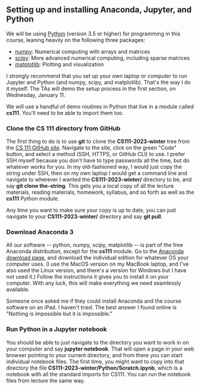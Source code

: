 ## Setting up and installing Anaconda, Jupyter, and Python

We will be using [Python](https://docs.python.org/3/) (version 3.5 or higher) for programming in this course, leaning heavily on the following three packages:
- [numpy](https://numpy.org/doc/stable/): Numerical computing with arrays and matrices
- [scipy](https://docs.scipy.org/doc/scipy/reference/): More advanced numerical computing, including sparse matrices
- [matplotlib](https://matplotlib.org/stable/contents.html): Plotting and visualization

I strongly recommend that you set up your own laptop or computer
to run Jupyter and Python (and numpy, scipy, and matplotlib).
That's the way I do it myself. The TAs will demo the setup process
in the first section, on Wednesday, January 11.

We will use a handful of demo routines in Python that live in a
module called **cs111**. You'll need to be able to import them too.

### Clone the CS 111 directory from GitHub

The first thing to do is to use **git** to clone the **CS111-2023-winter** tree from the [CS 111 GitHub site](https://github.com/johnrgilbert/CS111-2023-winter/tree/main).
Navigate to the site, click on the green "Code" button, and select
a method (SSH, HTTPS, or GitHub CLI) to use. I prefer SSH myself
because you don't have to type passwords all the time, but do
whatever works for you. In my old-fashioned way, I would just copy
the string under SSH, then on my own laptop I would get a command
line and navigate to wherever I wanted the **CS111-2023-winter/**
directory to be, and say **git clone the-string**.
This gets you a local copy of all the lecture materials, reading materials,
homework, syllabus, and so forth as well as the **cs111** Python module.

Any time you want to make sure your copy is up to date,
you can just navigate to your **CS111-2023-winter/** directory
and say **git pull**. 

### Download Anaconda 3

All our software -- python, numpy, scipy, matplotlib -- is
part of the free Anaconda distribution, except for the **cs111** module.
Go to the [Anaconda download page](https://www.anaconda.com/products/individual#Downloads), and download the individual edition for whatever OS your
computer uses. (I use the MacOS version on my MacBook laptop, and I've
also used the Linux version, and there's a version for Windows but I
have not used it.) Follow the instructions it gives you to install it 
on your computer. With any luck, this will make everything we need
seamlessly available.

Someone once asked me if they could install Anaconda and the course 
software on an iPad. I haven't tried. The best answer I found online 
is "Nothing is impossible but it is impossible."

### Run Python in a Jupyter notebook

You should be able to just navigate to the directory you want to work in
on your computer and say **jupyter notebook**. 
That will open a page in your web browser pointing to your current 
directory, and from there you can start individual notebook files.
The first time, you might want to copy into that directory the file 
**CS111-2023-winter/Python/Scratch.ipynb**, which is a notebook with all
the standard imports for CS111.
You can run the notebook files from lecture the same way.
